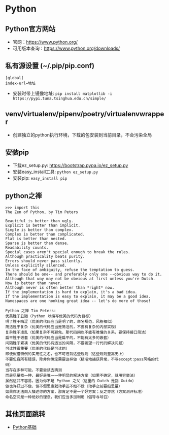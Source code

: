# Python

## Python官方网站

- 官网：<https://www.python.org/>
- 可用版本查询：<https://www.python.org/downloads/>

## 私有源设置 (~/.pip/pip.conf)

```
[global]
index-url=地址
```

- 安装时带上镜像地址: `pip install matplotlib -i https://pypi.tuna.tsinghua.edu.cn/simple/`

## venv/virtualenv/pipenv/poetry/virtualenvwrapper

- 创建独立的python执行环境，下载的包安装到当前目录，不会污染全局

## 安装pip

- 下载ez_setup.py: https://bootstrap.pypa.io/ez_setup.py
- 安装easy_install工具: `python ez_setup.py`
- 安装pip: `easy_install pip`

## python之禅

```
>>> import this
The Zen of Python, by Tim Peters

Beautiful is better than ugly.
Explicit is better than implicit.
Simple is better than complex.
Complex is better than complicated.
Flat is better than nested.
Sparse is better than dense.
Readability counts.
Special cases aren't special enough to break the rules.
Although practicality beats purity.
Errors should never pass silently.
Unless explicitly silenced.
In the face of ambiguity, refuse the temptation to guess.
There should be one-- and preferably only one --obvious way to do it.
Although that way may not be obvious at first unless you're Dutch.
Now is better than never.
Although never is often better than *right* now.
If the implementation is hard to explain, it's a bad idea.
If the implementation is easy to explain, it may be a good idea.
Namespaces are one honking great idea -- let's do more of those!
```

```
Python 之禅 Tim Peters: 
优美胜于丑陋（Python 以编写优美的代码为目标） 
明了胜于晦涩（优美的代码应当是明了的，命名规范，风格相似） 
简洁胜于复杂（优美的代码应当是简洁的，不要有复杂的内部实现） 
复杂胜于凌乱（如果复杂不可避免，那代码间也不能有难懂的关系，要保持接口简洁） 
扁平胜于嵌套（优美的代码应当是扁平的，不能有太多的嵌套） 
间隔胜于紧凑（优美的代码有适当的间隔，不要奢望一行代码解决问题） 
可读性很重要（优美的代码是可读的） 
即便假借特例的实用性之名，也不可违背这些规则（这些规则至高无上） 
不要包容所有错误，除非你确定需要这样做（精准地捕获异常，不写except:pass风格的代码） 
当存在多种可能，不要尝试去猜测 
而是尽量找一种，最好是唯一一种明显的解决方案（如果不确定，就用穷举法） 
虽然这并不容易，因为你不是 Python 之父（这里的 Dutch 是指 Guido） 
做也许好过不做，但不假思索就动手还不如不做（动手之前要细思量） 
如果你无法向人描述你的方案，那肯定不是一个好方案；反之亦然（方案测评标准） 
命名空间是一种绝妙的理念，我们应当多加利用（倡导与号召）
```

## 其他页面跳转

- [Python基础](./python基础.md)

